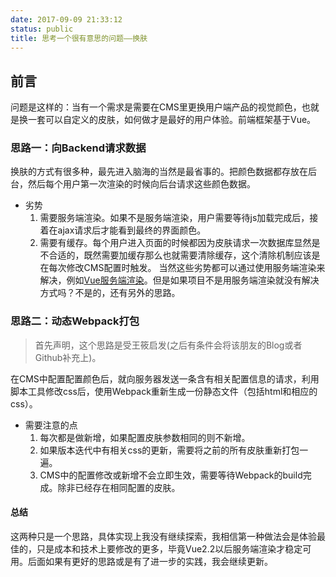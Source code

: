 ```yaml
---
date: 2017-09-09 21:33:12
status: public
title: 思考一个很有意思的问题——换肤
---
```


## 前言
问题是这样的：当有一个需求是需要在CMS里更换用户端产品的视觉颜色，也就是换一套可以自定义的皮肤，如何做才是最好的用户体验。前端框架基于Vue。
### 思路一：向Backend请求数据
换肤的方式有很多种，最先进入脑海的当然是最省事的。把颜色数据都存放在后台，然后每个用户第一次渲染的时候向后台请求这些颜色数据。
- 劣势
    1. 需要服务端渲染。如果不是服务端渲染，用户需要等待js加载完成后，接着在ajax请求后才能看到最终的界面颜色。
    2. 需要有缓存。每个用户进入页面的时候都因为皮肤请求一次数据库显然是不合适的，既然需要加缓存那么也就需要清除缓存，这个清除机制应该是在每次修改CMS配置时触发。
当然这些劣势都可以通过使用服务端渲染来解决，例如[Vue服务端渲染](https://ssr.vuejs.org/zh/)。但是如果项目不是用服务端渲染就没有解决方式吗？不是的，还有另外的思路。

### 思路二：动态Webpack打包
> 首先声明，这个思路是受王筱启发(之后有条件会将该朋友的Blog或者Github补充上)。

在CMS中配置配置颜色后，就向服务器发送一条含有相关配置信息的请求，利用脚本工具修改css后，使用Webpack重新生成一份静态文件（包括html和相应的css）。
- 需要注意的点
    1. 每次都是做新增，如果配置皮肤参数相同的则不新增。
    2. 如果版本迭代中有相关css的更新，需要将之前的所有皮肤重新打包一遍。
    3. CMS中的配置修改或新增不会立即生效，需要等待Webpack的build完成。除非已经存在相同配置的皮肤。

#### 总结
这两种只是一个思路，具体实现上我没有继续探索，我相信第一种做法会是体验最佳的，只是成本和技术上要修改的更多，毕竟Vue2.2以后服务端渲染才稳定可用。后面如果有更好的思路或是有了进一步的实践，我会继续更新。